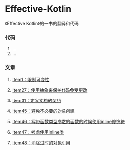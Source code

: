 # Effective-Kotlin


《Effective Kotlin》的一书的翻译和代码


### 代码

1. ...
2. ...


### 文章


1. [Item1：限制可变性](/article/item1.md)


2. [Item27：使用抽象来保护代码免受更改](/article/item27.md)


3. [Item31：定义文档的契约](/article/item31.md)


4. [Item45：避免不必要的对象创建](/article/item45.md)


5. [Item46：写带函数类型参数的函数的时候使用inline修饰符](/article/item46.md)


6. [Item47：考虑使用inline类](/article/item47.md)


7. [Item48：消除过时的对象引用](/article/item48.md)